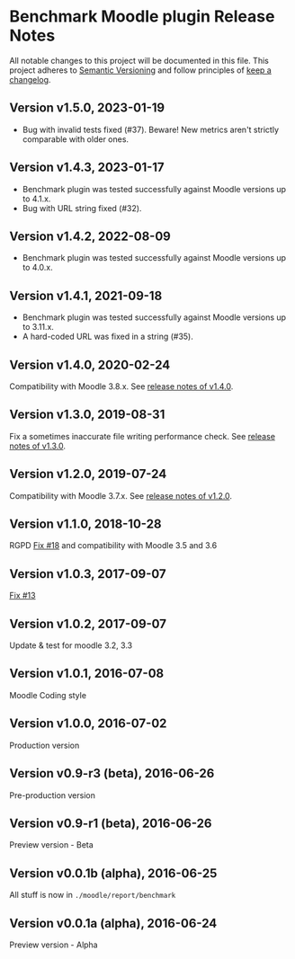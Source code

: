 # Benchmark Moodle plugin Release Notes

All notable changes to this project will be documented in this file.
This project adheres to [Semantic Versioning](https://semver.org/) and follow principles of [keep a changelog](https://keepachangelog.com).

## Version v1.5.0, 2023-01-19
- Bug with invalid tests fixed (#37). Beware! New metrics aren't strictly comparable with older ones.

## Version v1.4.3, 2023-01-17
- Benchmark plugin was tested successfully against Moodle versions up to 4.1.x.
- Bug with URL string fixed (#32).

## Version v1.4.2, 2022-08-09
- Benchmark plugin was tested successfully against Moodle versions up to 4.0.x.

## Version v1.4.1, 2021-09-18
- Benchmark plugin was tested successfully against Moodle versions up to 3.11.x.
- A hard-coded URL was fixed in a string (#35).

## Version v1.4.0, 2020-02-24
Compatibility with Moodle 3.8.x. See [release notes of v1.4.0](https://github.com/mikasmart/moodle-report_benchmark/releases/tag/v1.4.0).

## Version v1.3.0, 2019-08-31
Fix a sometimes inaccurate file writing performance check. See [release notes of v1.3.0](https://github.com/mikasmart/moodle-report_benchmark/releases/tag/v1.3.0).

## Version v1.2.0, 2019-07-24
Compatibility with Moodle 3.7.x. See [release notes of v1.2.0](https://github.com/mikasmart/moodle-report_benchmark/releases/tag/v1.2.0).

## Version v1.1.0, 2018-10-28
RGPD [Fix #18](https://github.com/mikasmart/moodle-report_benchmark/issues/18) and compatibility with Moodle 3.5 and 3.6

## Version v1.0.3, 2017-09-07
[Fix #13](https://github.com/mikasmart/moodle-report_benchmark/issues/13)

## Version v1.0.2, 2017-09-07
Update & test for moodle 3.2, 3.3

## Version v1.0.1, 2016-07-08
Moodle Coding style

## Version v1.0.0, 2016-07-02
Production version

## Version v0.9-r3 (beta), 2016-06-26
Pre-production version

## Version v0.9-r1 (beta), 2016-06-26
Preview version - Beta

## Version v0.0.1b (alpha), 2016-06-25
All stuff is now in `./moodle/report/benchmark`

## Version v0.0.1a (alpha), 2016-06-24
Preview version - Alpha
